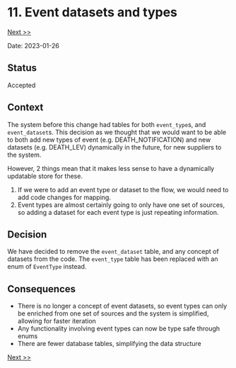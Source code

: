# 11. Event datasets and types

[Next >>](0012-delay-enrichment.md)

Date: 2023-01-26

## Status

Accepted

## Context

The system before this change had tables for both `event_type`s, and `event_dataset`s. This decision as we thought that
we would want to be able to both add new types of event (e.g. DEATH_NOTIFICATION) and new datasets (e.g. DEATH_LEV)
dynamically in the future, for new suppliers to the system.

However, 2 things mean that it makes less sense to have a dynamically updatable store for these.

1. If we were to add an event type or dataset to the flow, we would need to add code changes for mapping.
2. Event types are almost certainly going to only have one set of sources, so adding a dataset for each event type is
   just repeating information.

## Decision

We have decided to remove the `event_dataset` table, and any concept of datasets from the code.
The `event_type` table has been replaced with an enum of `EventType` instead.

## Consequences

- There is no longer a concept of event datasets, so event types can only be enriched from one set of sources and the
  system is simplified, allowing for faster iteration
- Any functionality involving event types can now be type safe through enums
- There are fewer database tables, simplifying the data structure

[Next >>](0012-delay-enrichment.md)
